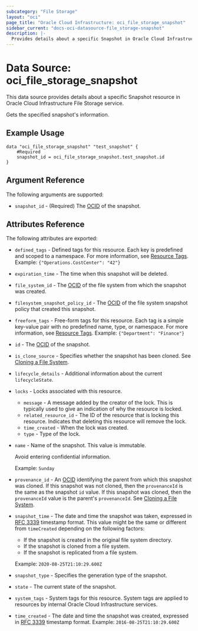 ```yaml
---
subcategory: "File Storage"
layout: "oci"
page_title: "Oracle Cloud Infrastructure: oci_file_storage_snapshot"
sidebar_current: "docs-oci-datasource-file_storage-snapshot"
description: |-
  Provides details about a specific Snapshot in Oracle Cloud Infrastructure File Storage service
---
```


# Data Source: oci_file_storage_snapshot
This data source provides details about a specific Snapshot resource in Oracle Cloud Infrastructure File Storage service.

Gets the specified snapshot's information.

## Example Usage

```hcl
data "oci_file_storage_snapshot" "test_snapshot" {
	#Required
	snapshot_id = oci_file_storage_snapshot.test_snapshot.id
}
```

## Argument Reference

The following arguments are supported:

* `snapshot_id` - (Required) The [OCID](https://docs.cloud.oracle.com/iaas/Content/General/Concepts/identifiers.htm) of the snapshot.


## Attributes Reference

The following attributes are exported:

* `defined_tags` - Defined tags for this resource. Each key is predefined and scoped to a namespace. For more information, see [Resource Tags](https://docs.cloud.oracle.com/iaas/Content/General/Concepts/resourcetags.htm). Example: `{"Operations.CostCenter": "42"}` 
* `expiration_time` - The time when this snapshot will be deleted.
* `file_system_id` - The [OCID](https://docs.cloud.oracle.com/iaas/Content/General/Concepts/identifiers.htm) of the file system from which the snapshot was created. 
* `filesystem_snapshot_policy_id` - The [OCID](https://docs.cloud.oracle.com/iaas/Content/General/Concepts/identifiers.htm) of the file system snapshot policy that created this snapshot. 
* `freeform_tags` - Free-form tags for this resource. Each tag is a simple key-value pair with no predefined name, type, or namespace. For more information, see [Resource Tags](https://docs.cloud.oracle.com/iaas/Content/General/Concepts/resourcetags.htm). Example: `{"Department": "Finance"}` 
* `id` - The [OCID](https://docs.cloud.oracle.com/iaas/Content/General/Concepts/identifiers.htm) of the snapshot.
* `is_clone_source` - Specifies whether the snapshot has been cloned. See [Cloning a File System](https://docs.cloud.oracle.com/iaas/Content/File/Tasks/cloningFS.htm). 
* `lifecycle_details` - Additional information about the current `lifecycleState`.
* `locks` - Locks associated with this resource.
	* `message` - A message added by the creator of the lock. This is typically used to give an indication of why the resource is locked. 
	* `related_resource_id` - The ID of the resource that is locking this resource. Indicates that deleting this resource will remove the lock. 
	* `time_created` - When the lock was created.
	* `type` - Type of the lock.
* `name` - Name of the snapshot. This value is immutable.

	Avoid entering confidential information.

	Example: `Sunday` 
* `provenance_id` - An [OCID](https://docs.cloud.oracle.com/iaas/Content/General/Concepts/identifiers.htm) identifying the parent from which this snapshot was cloned. If this snapshot was not cloned, then the `provenanceId` is the same as the snapshot `id` value. If this snapshot was cloned, then the `provenanceId` value is the parent's `provenanceId`. See [Cloning a File System](https://docs.cloud.oracle.com/iaas/Content/File/Tasks/cloningFS.htm). 
* `snapshot_time` - The date and time the snapshot was taken, expressed in [RFC 3339](https://tools.ietf.org/rfc/rfc3339) timestamp format. This value might be the same or different from `timeCreated` depending on the following factors:
	* If the snapshot is created in the original file system directory.
	* If the snapshot is cloned from a file system.
	* If the snapshot is replicated from a file system.

	Example: `2020-08-25T21:10:29.600Z` 
* `snapshot_type` - Specifies the generation type of the snapshot. 
* `state` - The current state of the snapshot.
* `system_tags` - System tags for this resource. System tags are applied to resources by internal Oracle Cloud Infrastructure services. 
* `time_created` - The date and time the snapshot was created, expressed in [RFC 3339](https://tools.ietf.org/rfc/rfc3339) timestamp format.  Example: `2016-08-25T21:10:29.600Z` 

